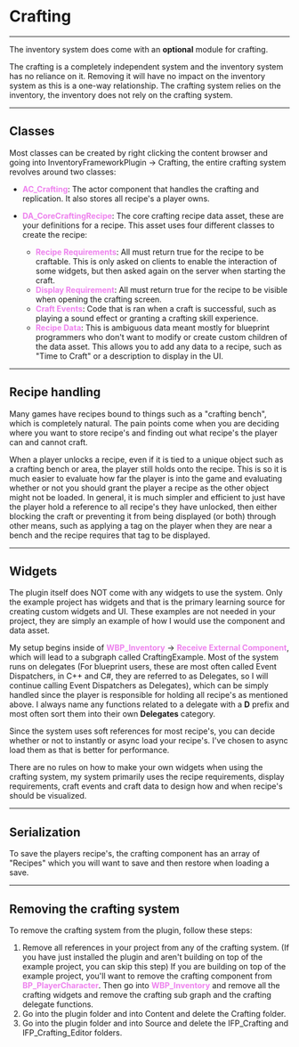 # Crafting

---
The inventory system does come with an **optional** module for crafting.

The crafting is a completely independent system and the inventory system has no reliance on it. Removing it will have no impact on the inventory system as this is a one-way relationship. The crafting system relies on the inventory, the inventory does not rely on the crafting system.

---
## Classes

Most classes can be created by right clicking the content browser and going into InventoryFrameworkPlugin -> Crafting, the entire crafting system revolves around two classes:

- <span style="color:violet">**AC_Crafting**</span>: The actor component that handles the crafting and replication. It also stores all recipe's a player owns.

- <span style="color:violet">**DA_CoreCraftingRecipe**</span>: The core crafting recipe data asset, these are your definitions for a recipe. This asset uses four different classes to create the recipe:
    - <span style="color:violet">**Recipe Requirements**</span>: All must return true for the recipe to be craftable. This is only asked on clients to enable the interaction of some widgets, but then asked again on the server when starting the craft.
    - <span style="color:violet">**Display Requirement**</span>: All must return true for the recipe to be visible when opening the crafting screen.
    - <span style="color:violet">**Craft Events**</span>: Code that is ran when a craft is successful, such as playing a sound effect or granting a crafting skill experience.
    - <span style="color:violet">**Recipe Data**</span>: This is ambiguous data meant mostly for blueprint programmers who don't want to modify or create custom children of the data asset. This allows you to add any data to a recipe, such as "Time to Craft" or a description to display in the UI.


---
## Recipe handling
Many games have recipes bound to things such as a "crafting bench", which is completely natural. The pain points come when you are deciding where you want to store recipe's and finding out what recipe's the player can and cannot craft.

When a player unlocks a recipe, even if it is tied to a unique object such as a crafting bench or area, the player still holds onto the recipe.
This is so it is much easier to evaluate how far the player is into the game and evaluating whether or not you should grant the player a recipe as the other object might not be loaded. In general, it is much simpler and efficient to just have the player hold a reference to all recipe's they have unlocked, then either blocking the craft or preventing it from being displayed (or both) through other means, such as applying a tag on the player when they are near a bench and the recipe requires that tag to be displayed.

---
## Widgets
The plugin itself does NOT come with any widgets to use the system. Only the example project has widgets and that is the primary learning source for creating custom widgets and UI. These examples are not needed in your project, they are simply an example of how I would use the component and data asset.

My setup begins inside of <span style="color:violet">**WBP_Inventory**</span> -> <span style="color:violet">**Receive External Component**</span>, which will lead to a subgraph called CraftingExample. Most of the system runs on delegates (For blueprint users, these are most often called Event Dispatchers, in C++ and C#, they are referred to as Delegates, so I will continue calling Event Dispatchers as Delegates), which can be simply handled since the player is responsible for holding all recipe's as mentioned above. I always name any functions related to a delegate with a **D** prefix and most often sort them into their own **Delegates** category.

Since the system uses soft references for most recipe's, you can decide whether or not to instantly or async load your recipe's. I've chosen to async load them as that is better for performance.

There are no rules on how to make your own widgets when using the crafting system, my system primarily uses the recipe requirements, display requirements, craft events and craft data to design how and when recipe's should be visualized.

---
## Serialization
To save the players recipe's, the crafting component has an array of "Recipes" which you will want to save and then restore when loading a save.

---
## Removing the crafting system
To remove the crafting system from the plugin, follow these steps:
1. Remove all references in your project from any of the crafting system. (If you have just installed the plugin and aren't building on top of the example project, you can skip this step)
If you are building on top of the example project, you'll want to remove the crafting component from <span style="color:violet">**BP_PlayerCharacter**</span>.
Then go into <span style="color:violet">**WBP_Inventory**</span> and remove all the crafting widgets and remove the crafting sub graph and the crafting delegate functions.
2. Go into the plugin folder and into Content and delete the Crafting folder.
3. Go into the plugin folder and into Source and delete the IFP_Crafting and IFP_Crafting_Editor folders.